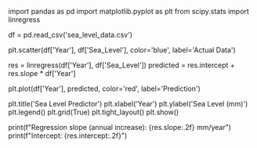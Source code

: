 import pandas as pd
import matplotlib.pyplot as plt
from scipy.stats import linregress

df = pd.read_csv('sea_level_data.csv')

plt.scatter(df['Year'], df['Sea_Level'], color='blue', label='Actual Data')

res = linregress(df['Year'], df['Sea_Level'])
predicted = res.intercept + res.slope * df['Year']

plt.plot(df['Year'], predicted, color='red', label='Prediction')

plt.title('Sea Level Predictor')
plt.xlabel('Year')
plt.ylabel('Sea Level (mm)')
plt.legend()
plt.grid(True)
plt.tight_layout()
plt.show()

print(f"Regression slope (annual increase): {res.slope:.2f} mm/year")
print(f"Intercept: {res.intercept:.2f}")

